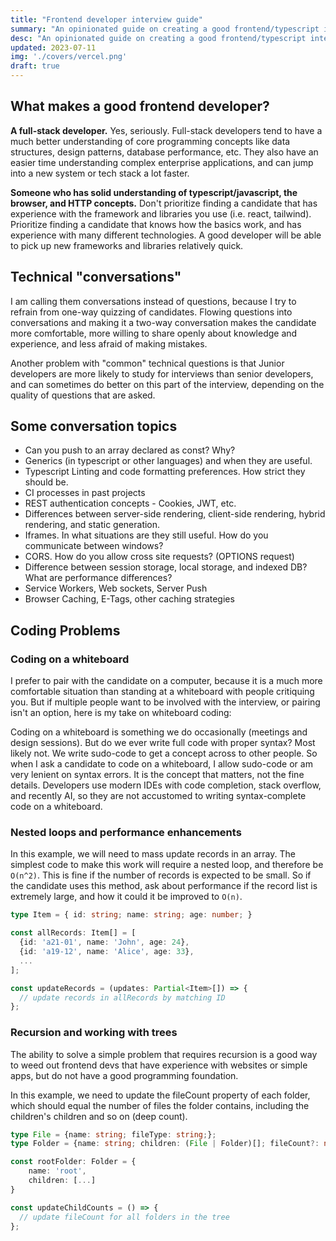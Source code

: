 ```yaml
---
title: "Frontend developer interview guide"
summary: "An opinionated guide on creating a good frontend/typescript interview process. This especially applies to companies with highly complex applications and systems."
desc: "An opinionated guide on creating a good frontend/typescript interview process. This especially applies to companies with highly complex applications and systems."
updated: 2023-07-11
img: './covers/vercel.png'
draft: true
---
```


## What makes a good frontend developer?

**A full-stack developer.**
Yes, seriously. Full-stack developers tend to have a much better understanding of core programming concepts like data structures, design patterns, database performance, etc. They also have an easier time understanding complex enterprise applications, and can jump into a new system or tech stack a lot faster.

**Someone who has solid understanding of typescript/javascript, the browser, and HTTP concepts.**
Don't prioritize finding a candidate that has experience with the framework and libraries you use (i.e. react, tailwind). Prioritize finding a candidate that knows how the basics work, and has experience with many different technologies. A good developer will be able to pick up new frameworks and libraries relatively quick.

## Technical "conversations"

I am calling them conversations instead of questions, because I try to refrain from one-way quizzing of candidates. Flowing questions into conversations and making it a two-way conversation makes the candidate more comfortable, more willing to share openly about knowledge and experience, and less afraid of making mistakes.

Another problem with "common" technical questions is that Junior developers are more likely to study for interviews than senior developers, and can sometimes do better on this part of the interview, depending on the quality of questions that are asked.

## Some conversation topics

* Can you push to an array declared as const? Why?
* Generics (in typescript or other languages) and when they are useful.
* Typescript Linting and code formatting preferences. How strict they should be.
* CI processes in past projects
* REST authentication concepts - Cookies, JWT, etc.
* Differences between server-side rendering, client-side rendering, hybrid rendering, and static generation. 
* Iframes. In what situations are they still useful. How do you communicate between windows?
* CORS. How do you allow cross site requests? (OPTIONS request)
* Difference between session storage, local storage, and indexed DB? What are performance differences?
* Service Workers, Web sockets, Server Push
* Browser Caching, E-Tags, other caching strategies

## Coding Problems

### Coding on a whiteboard

I prefer to pair with the candidate on a computer, because it is a much more comfortable situation than standing at a whiteboard with people critiquing you. But if multiple people want to be involved with the interview, or pairing isn't an option, here is my take on whiteboard coding:

Coding on a whiteboard is something we do occasionally (meetings and design sessions). But do we ever write full code with proper syntax? Most likely not. We write sudo-code to get a concept across to other people. So when I ask a candidate to code on a whiteboard, I allow sudo-code or am very lenient on syntax errors. It is the concept that matters, not the fine details. Developers use modern IDEs with code completion, stack overflow, and recently AI, so they are not accustomed to writing syntax-complete code on a whiteboard.

### Nested loops and performance enhancements

In this example, we will need to mass update records in an array. The simplest code to make this work will require a nested loop, and therefore be `O(n^2)`. This is fine if the number of records is expected to be small. So if the candidate uses this method, ask about performance if the record list is extremely large, and how it could it be improved to `O(n)`.

```typescript
type Item = { id: string; name: string; age: number; }

const allRecords: Item[] = [
  {id: 'a21-01', name: 'John', age: 24},
  {id: 'a19-12', name: 'Alice', age: 33},
  ...
];

const updateRecords = (updates: Partial<Item>[]) => {
  // update records in allRecords by matching ID
};
```

### Recursion and working with trees

The ability to solve a simple problem that requires recursion is a good way to weed out frontend devs that have experience with websites or simple apps, but do not have a good programming foundation.

In this example, we need to update the fileCount property of each folder, which should equal the number of files the folder contains, including the children's children and so on (deep count).

```typescript
type File = {name: string; fileType: string;};
type Folder = {name: string; children: (File | Folder)[]; fileCount?: number };

const rootFolder: Folder = {
    name: 'root',
    children: [...]
}

const updateChildCounts = () => {
  // update fileCount for all folders in the tree
};
```

